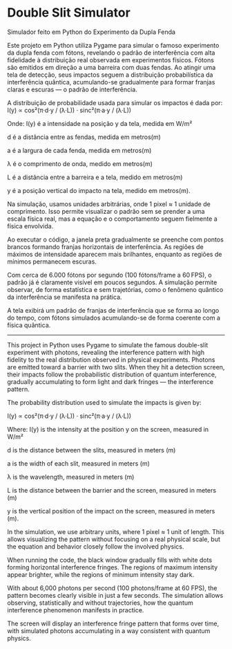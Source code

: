 # Double Slit Simulator
Simulador feito em Python do Experimento da Dupla Fenda


Este projeto em Python utiliza Pygame para simular o famoso experimento da dupla fenda com fótons, revelando o padrão de interferência com alta fidelidade à distribuição real observada em experimentos físicos.
Fótons são emitidos em direção a uma barreira com duas fendas. Ao atingir uma tela de detecção, seus impactos seguem a distribuição probabilística da interferência quântica, acumulando-se gradualmente para formar franjas claras e escuras — o padrão de interferência.

A distribuição de probabilidade usada para simular os impactos é dada por:
I(y) ∝ cos²(π·d·y / (λ·L)) · sinc²(π·a·y / (λ·L))

Onde:
I(y) é a intensidade na posição y da tela, medida em W/m²

d é a distância entre as fendas, medida em metros(m)

a é a largura de cada fenda, medida em metros(m)

λ é o comprimento de onda, medido em metros(m)

L é a distância entre a barreira e a tela, medido em metros(m)

y é a posição vertical do impacto na tela, medido em metros(m).

Na simulação, usamos unidades arbitrárias, onde 1 pixel ≈ 1 unidade de comprimento. Isso permite visualizar o padrão sem se prender a uma escala física real, mas a equação e o comportamento seguem fielmente a física envolvida.


Ao executar o código, a janela preta gradualmente se preenche com pontos brancos formando franjas horizontais de interferência. As regiões de máximos de intensidade aparecem mais brilhantes, enquanto as regiões de mínimos permanecem escuras. 


Com cerca de 6.000 fótons por segundo (100 fótons/frame a 60 FPS), o padrão já é claramente visível em poucos segundos. A simulação permite observar, de forma estatística e sem trajetórias, como o fenômeno quântico da interferência se manifesta na prática.

A tela exibirá um padrão de franjas de interferência que se forma ao longo do tempo, com fótons simulados acumulando-se de forma coerente com a física quântica.

-------------------------------------------------------------------------------------------------------------------------------------------------------------------------------------------

This project in Python uses Pygame to simulate the famous double-slit experiment with photons, revealing the interference pattern with high fidelity to the real distribution observed in physical experiments. Photons are emitted toward a barrier with two slits. When they hit a detection screen, their impacts follow the probabilistic distribution of quantum interference, gradually accumulating to form light and dark fringes — the interference pattern.

The probability distribution used to simulate the impacts is given by:

I(y) ∝ cos²(π·d·y / (λ·L)) · sinc²(π·a·y / (λ·L))

Where:
I(y) is the intensity at the position y on the screen, measured in W/m²

d is the distance between the slits, measured in meters (m)

a is the width of each slit, measured in meters (m)

λ is the wavelength, measured in meters (m)

L is the distance between the barrier and the screen, measured in meters (m)

y is the vertical position of the impact on the screen, measured in meters (m).

In the simulation, we use arbitrary units, where 1 pixel ≈ 1 unit of length. This allows visualizing the pattern without focusing on a real physical scale, but the equation and behavior closely follow the involved physics.


When running the code, the black window gradually fills with white dots forming horizontal interference fringes. The regions of maximum intensity appear brighter, while the regions of minimum intensity stay dark.


With about 6,000 photons per second (100 photons/frame at 60 FPS), the pattern becomes clearly visible in just a few seconds. The simulation allows observing, statistically and without trajectories, how the quantum interference phenomenon manifests in practice.

The screen will display an interference fringe pattern that forms over time, with simulated photons accumulating in a way consistent with quantum physics.
